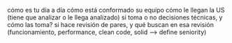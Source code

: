 cómo es tu día a día
cómo está conformado su equipo
cómo le llegan la US (tiene que analizar o le llega analizado)
si toma o no decisiones técnicas, y cómo las toma?
si hace revisión de pares, y qué buscan en esa revisión  (funcionamiento, performance, clean code, solid --> define seniority)
